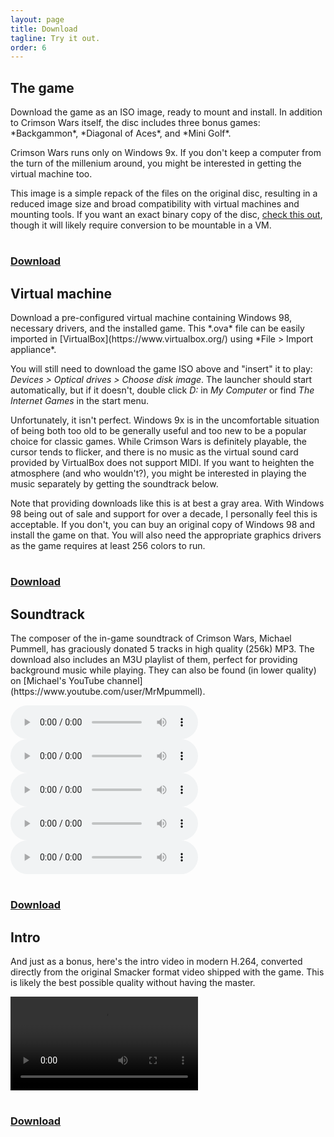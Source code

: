 ```yaml
---
layout: page
title: Download
tagline: Try it out.
order: 6
---
```


## The game

<div class="row mb-5">
  <div class="col" markdown="1">
Download the game as an ISO image, ready to mount and install. In addition to Crimson Wars itself, the disc includes three bonus games: *Backgammon*, *Diagonal of Aces*, and *Mini Golf*.

Crimson Wars runs only on Windows 9x. If you don't keep a computer from the turn of the millenium around, you might be interested in getting the virtual machine too.

This image is a simple repack of the files on the original disc, resulting in a reduced image size and broad compatibility with virtual machines and mounting tools. If you want an exact binary copy of the disc, [check this out](https://archive.org/details/Crimson_201603), though it will likely require conversion to be mountable in a VM.
  </div>
  <div class="col-12 col-md-3 text-center">
    <a class="link" href="{{ site.storageurl }}/crimson.iso">
      <h1><i class="fa fa-gamepad"></i></h1>
      <h3>Download</h3>
    </a>
  </div>
</div>

## Virtual machine

<div class="row mb-5">
  <div class="col" markdown="1">
Download a pre-configured virtual machine containing Windows 98, necessary drivers, and the installed game. This *.ova* file can be easily imported in [VirtualBox](https://www.virtualbox.org/) using *File > Import appliance*.

You will still need to download the game ISO above and "insert" it to play: *Devices > Optical drives > Choose disk image*. The launcher should start automatically, but if it doesn't, double click *D:* in *My Computer* or find *The Internet Games* in the start menu.

Unfortunately, it isn't perfect. Windows 9x is in the uncomfortable situation of being both too old to be generally useful and too new to be a popular choice for classic games. While Crimson Wars is definitely playable, the cursor tends to flicker, and there is no music as the virtual sound card provided by VirtualBox does not support MIDI. If you want to heighten the atmosphere (and who wouldn't?), you might be interested in playing the music separately by getting the soundtrack below.

Note that providing downloads like this is at best a gray area. With Windows 98 being out of sale and support for over a decade, I personally feel this is acceptable. If you don't, you can buy an original copy of Windows 98 and install the game on that. You will also need the appropriate graphics drivers as the game requires at least 256 colors to run.
  </div>
  <div class="col-12 col-md-3 text-center">
    <a class="link" href="{{ site.storageurl }}/crimson.ova">
      <h1><i class="fa fa-desktop"></i></h1>
      <h3>Download</h3>
    </a>
  </div>
</div>

## Soundtrack

<div class="row mb-5">
  <div class="col">
    <p markdown="span">
      The composer of the in-game soundtrack of Crimson Wars, Michael Pummell, has graciously donated 5 tracks in high quality (256k) MP3. The download also includes an M3U playlist of them, perfect for providing background music while playing. They can also be found (in lower quality) on [Michael's YouTube channel](https://www.youtube.com/user/MrMpummell).
    </p>
    <div class="text-center">
      <audio controls preload="metadata" src="{{ site.storageurl }}/crimson1.mp3" class="mw-100"></audio><br>
      <audio controls preload="metadata" src="{{ site.storageurl }}/crimson2.mp3" class="mw-100"></audio><br>
      <audio controls preload="metadata" src="{{ site.storageurl }}/crimson3.mp3" class="mw-100"></audio><br>
      <audio controls preload="metadata" src="{{ site.storageurl }}/crimson4.mp3" class="mw-100"></audio><br>
      <audio controls preload="metadata" src="{{ site.storageurl }}/crimson5.mp3" class="mw-100"></audio>
    </div>
  </div>
  <div class="col-12 col-md-3 text-center">
    <a class="link" href="{{ site.storageurl }}/soundtrack.zip">
      <h1><i class="fa fa-play"></i></h1>
      <h3>Download</h3>
    </a>
  </div>
</div>

## Intro

<div class="row mb-5">
  <div class="col">
    <p>
      And just as a bonus, here's the intro video in modern H.264, converted directly from the original Smacker format video shipped with the game. This is likely the best possible quality without having the master.
    </p>
    <div class="text-center">
      <video controls preload="metadata" src="{{ site.storageurl }}/intro.mp4" class="mw-100"></video>
    </div>
  </div>
  <div class="col-12 col-md-3 text-center">
    <a class="link" href="{{ site.storageurl }}/intro.mp4">
      <h1><i class="fa fa-video-camera"></i></h1>
      <h3>Download</h3>
    </a>
  </div>
</div>
